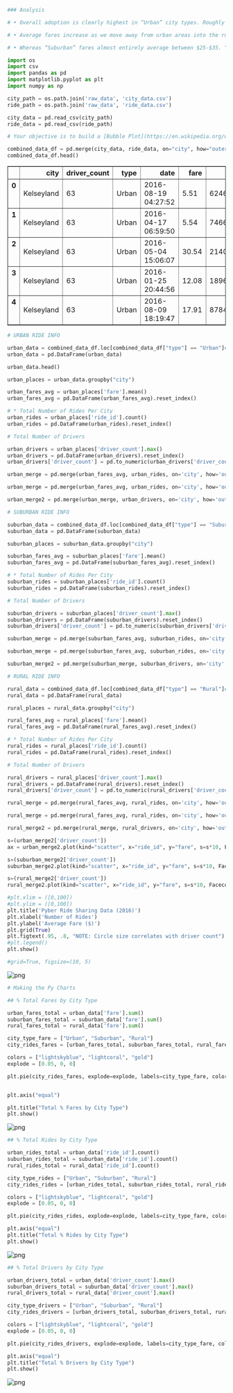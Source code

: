 

```python
### Analysis

# • Overall adoption is clearly highest in “Urban” city types. Roughly 3x as many drivers & rides as the next highest group (“Suburban”) can be found there.

# • Average fares increase as we move away from urban areas into the rural. Not one “Urban” location appears to have an average fare over $30.

# • Whereas “Suburban” fares almost entirely average between $25-$35. “Suburban” rides, despite being a third of the size of “Urban” ridership makes up a larger share of overall fare average. If I were a driver I would consider the Suburbs. There is less overall competition and higher fares. If I were Pyber, I would also be looking to expand ridership in the Suburbs.  
```


```python
import os
import csv
import pandas as pd
import matplotlib.pyplot as plt
import numpy as np
```


```python
city_path = os.path.join('raw_data', 'city_data.csv')
ride_path = os.path.join('raw_data', 'ride_data.csv')

city_data = pd.read_csv(city_path)
ride_data = pd.read_csv(ride_path)
```


```python
# Your objective is to build a [Bubble Plot](https://en.wikipedia.org/wiki/Bubble_chart) that showcases the relationship between four key variables:
```


```python
combined_data_df = pd.merge(city_data, ride_data, on="city", how="outer")
combined_data_df.head()
```




<div>
<style>
    .dataframe thead tr:only-child th {
        text-align: right;
    }

    .dataframe thead th {
        text-align: left;
    }

    .dataframe tbody tr th {
        vertical-align: top;
    }
</style>
<table border="1" class="dataframe">
  <thead>
    <tr style="text-align: right;">
      <th></th>
      <th>city</th>
      <th>driver_count</th>
      <th>type</th>
      <th>date</th>
      <th>fare</th>
      <th>ride_id</th>
    </tr>
  </thead>
  <tbody>
    <tr>
      <th>0</th>
      <td>Kelseyland</td>
      <td>63</td>
      <td>Urban</td>
      <td>2016-08-19 04:27:52</td>
      <td>5.51</td>
      <td>6246006544795</td>
    </tr>
    <tr>
      <th>1</th>
      <td>Kelseyland</td>
      <td>63</td>
      <td>Urban</td>
      <td>2016-04-17 06:59:50</td>
      <td>5.54</td>
      <td>7466473222333</td>
    </tr>
    <tr>
      <th>2</th>
      <td>Kelseyland</td>
      <td>63</td>
      <td>Urban</td>
      <td>2016-05-04 15:06:07</td>
      <td>30.54</td>
      <td>2140501382736</td>
    </tr>
    <tr>
      <th>3</th>
      <td>Kelseyland</td>
      <td>63</td>
      <td>Urban</td>
      <td>2016-01-25 20:44:56</td>
      <td>12.08</td>
      <td>1896987891309</td>
    </tr>
    <tr>
      <th>4</th>
      <td>Kelseyland</td>
      <td>63</td>
      <td>Urban</td>
      <td>2016-08-09 18:19:47</td>
      <td>17.91</td>
      <td>8784212854829</td>
    </tr>
  </tbody>
</table>
</div>




```python
# URBAN RIDE INFO

urban_data = combined_data_df.loc[combined_data_df["type"] == "Urban"]#.count()
urban_data = pd.DataFrame(urban_data)

urban_data.head()

urban_places = urban_data.groupby("city")

urban_fares_avg = urban_places['fare'].mean()
urban_fares_avg = pd.DataFrame(urban_fares_avg).reset_index()

# * Total Number of Rides Per City
urban_rides = urban_places['ride_id'].count()
urban_rides = pd.DataFrame(urban_rides).reset_index()

# Total Number of Drivers

urban_drivers = urban_places['driver_count'].max()
urban_drivers = pd.DataFrame(urban_drivers).reset_index()
urban_drivers['driver_count'] = pd.to_numeric(urban_drivers['driver_count'])

urban_merge = pd.merge(urban_fares_avg, urban_rides, on='city', how='outer')

urban_merge = pd.merge(urban_fares_avg, urban_rides, on='city', how='outer')

urban_merge2 = pd.merge(urban_merge, urban_drivers, on='city', how='outer')
```


```python
# SUBURBAN RIDE INFO

suburban_data = combined_data_df.loc[combined_data_df["type"] == "Suburban"]#.count()
suburban_data = pd.DataFrame(suburban_data)

suburban_places = suburban_data.groupby("city")

suburban_fares_avg = suburban_places['fare'].mean()
suburban_fares_avg = pd.DataFrame(suburban_fares_avg).reset_index()

# * Total Number of Rides Per City
suburban_rides = suburban_places['ride_id'].count()
suburban_rides = pd.DataFrame(suburban_rides).reset_index()

# Total Number of Drivers

suburban_drivers = suburban_places['driver_count'].max()
suburban_drivers = pd.DataFrame(suburban_drivers).reset_index()
suburban_drivers['driver_count'] = pd.to_numeric(suburban_drivers['driver_count'])

suburban_merge = pd.merge(suburban_fares_avg, suburban_rides, on='city', how='outer')

suburban_merge = pd.merge(suburban_fares_avg, suburban_rides, on='city', how='outer')

suburban_merge2 = pd.merge(suburban_merge, suburban_drivers, on='city', how='outer')
```


```python
# RURAL RIDE INFO

rural_data = combined_data_df.loc[combined_data_df["type"] == "Rural"]#.count()
rural_data = pd.DataFrame(rural_data)

rural_places = rural_data.groupby("city")

rural_fares_avg = rural_places['fare'].mean()
rural_fares_avg = pd.DataFrame(rural_fares_avg).reset_index()

# * Total Number of Rides Per City
rural_rides = rural_places['ride_id'].count()
rural_rides = pd.DataFrame(rural_rides).reset_index()

# Total Number of Drivers

rural_drivers = rural_places['driver_count'].max()
rural_drivers = pd.DataFrame(rural_drivers).reset_index()
rural_drivers['driver_count'] = pd.to_numeric(rural_drivers['driver_count'])

rural_merge = pd.merge(rural_fares_avg, rural_rides, on='city', how='outer')

rural_merge = pd.merge(rural_fares_avg, rural_rides, on='city', how='outer')

rural_merge2 = pd.merge(rural_merge, rural_drivers, on='city', how='outer')

```


```python
s=(urban_merge2['driver_count'])
ax = urban_merge2.plot(kind="scatter", x="ride_id", y="fare", s=s*10, Facecolors="LightSkyBlue", Edgecolor="Black", alpha=".75", grid=True, figsize=(9,6))

s=(suburban_merge2['driver_count'])
suburban_merge2.plot(kind="scatter", x="ride_id", y="fare", s=s*10, Facecolors="Lightcoral", Edgecolor="Black", alpha=".75", ax=ax)

s=(rural_merge2['driver_count'])
rural_merge2.plot(kind="scatter", x="ride_id", y="fare", s=s*10, Facecolors="gold", Edgecolor="Black", ax=ax)

#plt.xlim = ([0,100])
#plt.ylim = ([0,100])
plt.title('Pyber Ride Sharing Data (2016)')
plt.xlabel('Number of Rides')
plt.ylabel('Average Fare ($)')
plt.grid(True)
plt.figtext(.95, .8, "NOTE: Circle size correlates with driver count")
#plt.legend()
plt.show()

#grid=True, figsize=(10, 5)
```


![png](output_8_0.png)



```python
# Making the Py Charts

## % Total Fares by City Type

urban_fares_total = urban_data['fare'].sum()
suburban_fares_total = suburban_data['fare'].sum()
rural_fares_total = rural_data['fare'].sum()

city_type_fare = ["Urban", "Suburban", "Rural"]
city_rides_fares = [urban_fares_total, suburban_fares_total, rural_fares_total]

colors = ["lightskyblue", "lightcoral", "gold"]
explode = [0.05, 0, 0]

plt.pie(city_rides_fares, explode=explode, labels=city_type_fare, colors=colors, autopct='%.2f')


plt.axis("equal") 

plt.title("Total % Fares by City Type")
plt.show()


```


![png](output_9_0.png)



```python
## % Total Rides by City Type

urban_rides_total = urban_data['ride_id'].count()
suburban_rides_total = suburban_data['ride_id'].count()
rural_rides_total = rural_data['ride_id'].count()

city_type_rides = ["Urban", "Suburban", "Rural"]
city_rides_rides = [urban_rides_total, suburban_rides_total, rural_rides_total]

colors = ["lightskyblue", "lightcoral", "gold"]
explode = [0.05, 0, 0]

plt.pie(city_rides_rides, explode=explode, labels=city_type_fare, colors=colors, autopct='%.2f')

plt.axis("equal")
plt.title("Total % Rides by City Type")
plt.show()
```


![png](output_10_0.png)



```python
## % Total Drivers by City Type

urban_drivers_total = urban_data['driver_count'].max()
suburban_drivers_total = suburban_data['driver_count'].max()
rural_drivers_total = rural_data['driver_count'].max()

city_type_drivers = ["Urban", "Suburban", "Rural"]
city_rides_drivers = [urban_drivers_total, suburban_drivers_total, rural_drivers_total]

colors = ["lightskyblue", "lightcoral", "gold"]
explode = [0.05, 0, 0]

plt.pie(city_rides_drivers, explode=explode, labels=city_type_fare, colors=colors, autopct='%.2f')

plt.axis("equal")
plt.title("Total % Drivers by City Type")
plt.show()
```


![png](output_11_0.png)

